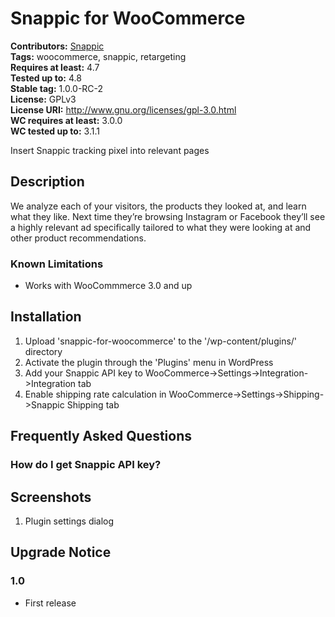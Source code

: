 # Snappic for WooCommerce #
**Contributors:** [Snappic](https://profiles.wordpress.org/Snappic)  
**Tags:** woocommerce, snappic, retargeting   
**Requires at least:** 4.7  
**Tested up to:** 4.8  
**Stable tag:** 1.0.0-RC-2  
**License:** GPLv3      
**License URI:** http://www.gnu.org/licenses/gpl-3.0.html      
**WC requires at least:** 3.0.0      
**WC tested up to:** 3.1.1    

Insert Snappic tracking pixel into relevant pages

## Description ##

We analyze each of your visitors, the products they looked at, and learn what they like. Next time they’re browsing Instagram or Facebook they’ll see a highly relevant ad specifically tailored to what they were looking at and other product recommendations.

### Known Limitations ###

* Works with WooCommmerce 3.0 and up

## Installation ##
1. Upload 'snappic-for-woocommerce' to the '/wp-content/plugins/' directory
1. Activate the plugin through the 'Plugins' menu in WordPress
1. Add your Snappic API key to WooCommerce->Settings->Integration->Integration tab
1. Enable shipping rate calculation in WooCommerce->Settings->Shipping->Snappic Shipping tab

## Frequently Asked Questions ##

### How do I get Snappic API key? ###



## Screenshots ##

1. Plugin settings dialog

## Upgrade Notice ##


### 1.0 ###
* First release
